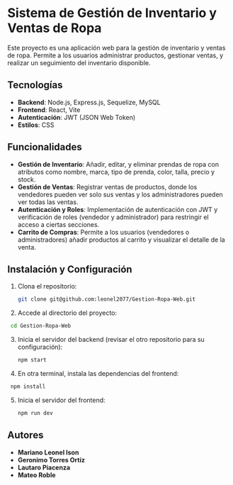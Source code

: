 # Sistema de Gestión de Inventario y Ventas de Ropa

Este proyecto es una aplicación web para la gestión de inventario y ventas de ropa. Permite a los usuarios administrar productos, gestionar ventas, y realizar un seguimiento del inventario disponible.

## Tecnologías

- **Backend**: Node.js, Express.js, Sequelize, MySQL
- **Frontend**: React, Vite
- **Autenticación**: JWT (JSON Web Token)
- **Estilos**: CSS

## Funcionalidades

- **Gestión de Inventario**: Añadir, editar, y eliminar prendas de ropa con atributos como nombre, marca, tipo de prenda, color, talla, precio y stock.
- **Gestión de Ventas**: Registrar ventas de productos, donde los vendedores pueden ver solo sus ventas y los administradores pueden ver todas las ventas.
- **Autenticación y Roles**: Implementación de autenticación con JWT y verificación de roles (vendedor y administrador) para restringir el acceso a ciertas secciones.
- **Carrito de Compras**: Permite a los usuarios (vendedores o administradores) añadir productos al carrito y visualizar el detalle de la venta.

## Instalación y Configuración

1. Clona el repositorio:
   ```bash
   git clone git@github.com:leonel2077/Gestion-Ropa-Web.git
   ```
2. Accede al directorio del proyecto:
  ```bash
   cd Gestion-Ropa-Web
   ```
3. Inicia el servidor del backend (revisar el otro repositorio para su configuración):
   ```bash
   npm start
   ```
4. En otra terminal, instala las dependencias del frontend:
  ```bash
   npm install
   ```
5. Inicia el servidor del frontend:
   ```bash
   npm run dev
   ```

## Autores

- **Mariano Leonel Ison**
- **Geronimo Torres Ortiz**
- **Lautaro Piacenza**
- **Mateo Roble**
